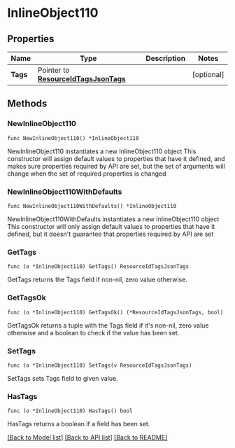 # InlineObject110

## Properties

Name | Type | Description | Notes
------------ | ------------- | ------------- | -------------
**Tags** | Pointer to [**ResourceIdTagsJsonTags**](ResourceIdTagsJsonTags.md) |  | [optional] 

## Methods

### NewInlineObject110

`func NewInlineObject110() *InlineObject110`

NewInlineObject110 instantiates a new InlineObject110 object
This constructor will assign default values to properties that have it defined,
and makes sure properties required by API are set, but the set of arguments
will change when the set of required properties is changed

### NewInlineObject110WithDefaults

`func NewInlineObject110WithDefaults() *InlineObject110`

NewInlineObject110WithDefaults instantiates a new InlineObject110 object
This constructor will only assign default values to properties that have it defined,
but it doesn't guarantee that properties required by API are set

### GetTags

`func (o *InlineObject110) GetTags() ResourceIdTagsJsonTags`

GetTags returns the Tags field if non-nil, zero value otherwise.

### GetTagsOk

`func (o *InlineObject110) GetTagsOk() (*ResourceIdTagsJsonTags, bool)`

GetTagsOk returns a tuple with the Tags field if it's non-nil, zero value otherwise
and a boolean to check if the value has been set.

### SetTags

`func (o *InlineObject110) SetTags(v ResourceIdTagsJsonTags)`

SetTags sets Tags field to given value.

### HasTags

`func (o *InlineObject110) HasTags() bool`

HasTags returns a boolean if a field has been set.


[[Back to Model list]](../README.md#documentation-for-models) [[Back to API list]](../README.md#documentation-for-api-endpoints) [[Back to README]](../README.md)



